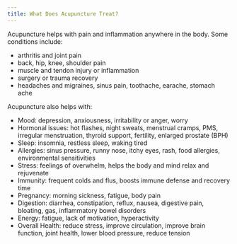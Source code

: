 ```yaml
---
title: What Does Acupuncture Treat?
---
```

Acupuncture helps with pain and inflammation anywhere in the body.  Some conditions include:

- arthritis and joint pain
- back, hip, knee, shoulder pain
- muscle and tendon injury or inflammation
- surgery or trauma recovery
- headaches and migraines, sinus pain, toothache, earache, stomach ache 

Acupuncture also helps with:

- Mood: depression, anxiousness, irritability or anger, worry
- Hormonal issues: hot flashes, night sweats, menstrual cramps, PMS, irregular menstruation, thyroid support, fertility, enlarged prostate (BPH)
- Sleep: insomnia, restless sleep, waking tired
- Allergies: sinus pressure, runny nose, itchy eyes, rash, food allergies, environmental sensitivities
- Stress: feelings of overwhelm, helps the body and mind relax and rejuvenate
- Immunity: frequent colds and flus, boosts immune defense and recovery time
- Pregnancy: morning sickness, fatigue, body pain
- Digestion: diarrhea, constipation, reflux, nausea, digestive pain, bloating, gas, inflammatory bowel disorders
- Energy: fatigue, lack of motivation, hyperactivity
- Overall Health: reduce stress, improve circulation, improve brain function, joint health, lower blood pressure, reduce tension